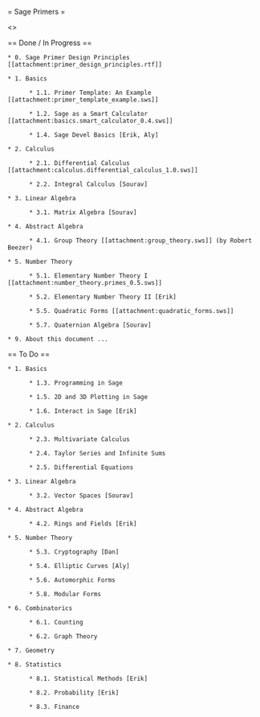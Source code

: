 = Sage Primers =

<<TableOfContents>>


== Done / In Progress ==

    * 0. Sage Primer Design Principles [[attachment:primer_design_principles.rtf]]

    * 1. Basics

          * 1.1. Primer Template: An Example [[attachment:primer_template_example.sws]] 

          * 1.2. Sage as a Smart Calculator [[attachment:basics.smart_calculator_0.4.sws]]

          * 1.4. Sage Devel Basics [Erik, Aly]

    * 2. Calculus

          * 2.1. Differential Calculus [[attachment:calculus.differential_calculus_1.0.sws]]

          * 2.2. Integral Calculus [Sourav]

    * 3. Linear Algebra

          * 3.1. Matrix Algebra [Sourav]

    * 4. Abstract Algebra

          * 4.1. Group Theory [[attachment:group_theory.sws]] (by Robert Beezer)

    * 5. Number Theory

          * 5.1. Elementary Number Theory I [[attachment:number_theory.primes_0.5.sws]]

          * 5.2. Elementary Number Theory II [Erik]

          * 5.5. Quadratic Forms [[attachment:quadratic_forms.sws]]

          * 5.7. Quaternion Algebra [Sourav]

    * 9. About this document ...



== To Do ==

    * 1. Basics

          * 1.3. Programming in Sage

          * 1.5. 2D and 3D Plotting in Sage

          * 1.6. Interact in Sage [Erik]

    * 2. Calculus

          * 2.3. Multivariate Calculus

          * 2.4. Taylor Series and Infinite Sums

          * 2.5. Differential Equations 

    * 3. Linear Algebra

          * 3.2. Vector Spaces [Sourav]

    * 4. Abstract Algebra

          * 4.2. Rings and Fields [Erik]

    * 5. Number Theory

          * 5.3. Cryptography [Dan]

          * 5.4. Elliptic Curves [Aly]

          * 5.6. Automorphic Forms 

          * 5.8. Modular Forms 

    * 6. Combinatorics

          * 6.1. Counting

          * 6.2. Graph Theory 

    * 7. Geometry

    * 8. Statistics

          * 8.1. Statistical Methods [Erik]

          * 8.2. Probability [Erik]

          * 8.3. Finance 
